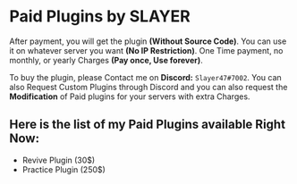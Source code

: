 # Paid Plugins by SLAYER

After payment, you will get the plugin **(Without Source Code)**. You can use it on whatever server you want **(No IP Restriction)**. One Time payment, no monthly, or yearly Charges **(Pay once, Use forever)**.

To buy the plugin, please Contact me on **Discord:** `Slayer47#7002`. You can also Request Custom Plugins through Discord and you can also request the **Modification** of Paid plugins for your servers with extra Charges.

## Here is the list of my Paid Plugins available Right Now:
- Revive Plugin (30$)
- Practice Plugin (250$)

